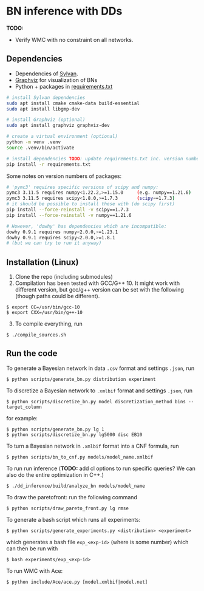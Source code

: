 # BN inference with DDs

**TODO:**
- Verify WMC with no constraint on all networks.


## Dependencies


* Dependencies of [Sylvan](https://github.com/trolando/sylvan).
* [Graphviz](https://graphviz.org/) for visualization of BNs
* Python + packages in [requirements.txt](requirements.txt)
```bash
# install Sylvan dependencies
sudo apt install cmake cmake-data build-essential
sudo apt install libgmp-dev

# install Graphviz (optional)
sudo apt install graphviz graphviz-dev

# create a virtual environment (optional)
python -m venv .venv
source .venv/bin/activate

# install dependencies TODO: update requirements.txt inc. version numbers
pip install -r requirements.txt
```

Some notes on version numbers of packages:
```bash
# 'pymc3' requires specific versions of scipy and numpy:
pymc3 3.11.5 requires numpy<1.22.2,>=1.15.0     (e.g. numpy==1.21.6)
pymc3 3.11.5 requires scipy<1.8.0,>=1.7.3       (scipy==1.7.3)
# it should be possible to install these with (do scipy first)
pip install --force-reinstall -v scipy==1.7.3
pip install --force-reinstall -v numpy==1.21.6

# However, 'dowhy' has dependencies which are incompatible:
dowhy 0.9.1 requires numpy<2.0.0,>=1.23.1
dowhy 0.9.1 requires scipy<2.0.0,>=1.8.1
# (but we can try to run it anyway)
```

## Installation (Linux)

1. Clone the repo (including submodules)
2. Compilation has been tested with GCC/G++ 10. It might work with different version, but gcc/g++ version can be set with the following (though paths could be different).
```shell
$ export CC=/usr/bin/gcc-10
$ export CXX=/usr/bin/g++-10
```

3. To compile everything, run
```shell
$ ./compile_sources.sh
```

## Run the code
To generate a Bayesian network in data `.csv` format and settings `.json`, run
```shell
$ python scripts/generate_bn.py distribution experiment
```

To discretize a Bayesian network to `.xmlbif` format and settings `.json`, run
```shell
$ python scripts/discretize_bn.py model discretization_method bins --target_column
```

for example: 
```shell
$ python scripts/generate_bn.py lg 1
$ python scripts/discretize_bn.py lg5000 disc EB10
```

To turn a Bayesian network in `.xmlbif` format into a CNF formula, run
```shell
$ python scripts/bn_to_cnf.py models/model_name.xmlbif
```

To run run inference (**TODO:** add cl options to run specific queries? We can also do the entire optimization in C++.)
```shell
$ ./dd_inference/build/analyze_bn models/model_name
```

To draw the paretofront: run the following command
```shell
$ python scripts/draw_pareto_front.py lg rmse
```

To generate a bash script which runs all experiments:
```shell
$ python scripts/generate_experiments.py <distribution> <experiment>
```
which generates a bash file `exp_<exp-id>` (where <exp-id> is some number) which can then be run with
```shell
$ bash experiments/exp_<exp-id>
```

To run WMC with Ace:
```shell
$ python include/Ace/ace.py [model.xmlbif|model.net]
```

